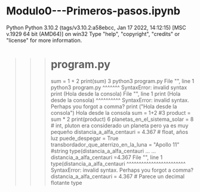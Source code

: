 # Modulo0---Primeros-pasos.ipynb
Python
Python 3.10.2 (tags/v3.10.2:a58ebcc, Jan 17 2022, 14:12:15) [MSC v.1929 64 bit (AMD64)] on win32
Type "help", "copyright", "credits" or "license" for more information.
>>> # program.py
>>> sum = 1 + 2
>>> print(sum)
3
>>> python3 program.py
  File "<stdin>", line 1
    python3 program.py
            ^^^^^^^
SyntaxError: invalid syntax
>>> print (Hola desde la consola)
  File "<stdin>", line 1
    print (Hola desde la consola)
           ^^^^^^^^^^
SyntaxError: invalid syntax. Perhaps you forgot a comma?
>>> print ("Hola desde la consola")
Hola desde la consola
>>> sum = 1+2 #3
>>> product = sum * 2
>>> print(product)
6
>>> planetas_en_el_sistema_solar = 8 # int, pluton era considerado un planeta pero ya es muy pequeño distancia_a_alfa_centauri = 4.367 # float, años luz
>>> puede_despegar = True
>>> transbordador_que_aterrizo_en_la_luna = "Apollo 11" #string
>>> type(distancia_a_alfa_centauri
...
... distancia_a_alfa_centauri =4.367
  File "<stdin>", line 1
    type(distancia_a_alfa_centauri
         ^^^^^^^^^^^^^^^^^^^^^^^^
SyntaxError: invalid syntax. Perhaps you forgot a comma?
>>> distancia_a_alfa_centauri = 4.367 # Parece un decimal flotante
>>> type
